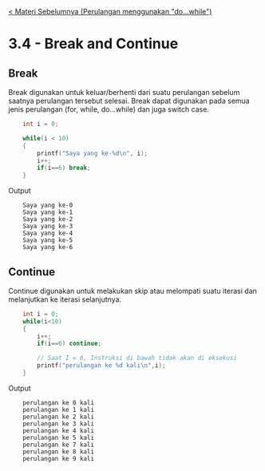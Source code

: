 [< Materi Sebelumnya (Perulangan menggunakan "do...while")](3-PerulanganMenggunakanDoWhile.md)
# 3.4 - Break and Continue

## Break

Break digunakan untuk keluar/berhenti dari suatu perulangan sebelum saatnya perulangan tersebut selesai. Break dapat digunakan pada semua jenis perulangan (for, while, do...while) dan juga switch case.
```c
    int i = 0;

    while(i < 10) 
    {
        printf("Saya yang ke-%d\n", i);
        i++;
        if(i==6) break;
    }
```

Output
```
    Saya yang ke-0
    Saya yang ke-1
    Saya yang ke-2
    Saya yang ke-3
    Saya yang ke-4
    Saya yang ke-5
    Saya yang ke-6
```

## Continue

Continue digunakan untuk melakukan skip atau melompati suatu iterasi dan melanjutkan ke iterasi selanjutnya.
```c
    int i = 0;
    while(i<10) 
    {
        i++;
        if(i==6) continue;

        // Saat I = 6, Instruksi di bawah tidak akan di eksekusi
        printf("perulangan ke %d kali\n",i);
    }
```

Output
```
    perulangan ke 0 kali
    perulangan ke 1 kali
    perulangan ke 2 kali
    perulangan ke 3 kali
    perulangan ke 4 kali
    perulangan ke 5 kali
    perulangan ke 7 kali
    perulangan ke 8 kali
    perulangan ke 9 kali 
```
